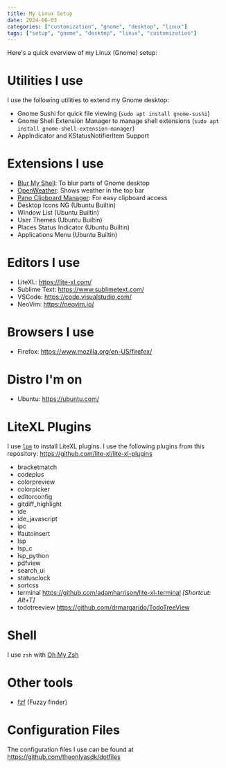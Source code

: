 ```yaml
---
title: My Linux Setup
date: 2024-06-03
categories: ["customization", "gnome", "desktop", "linux"]
tags: ["setup", "gnome", "desktop", "linux", "customization"]
---
```


Here's a quick overview of my Linux (Gnome) setup:

# Utilities I use
I use the following utilities to extend my Gnome desktop:
- Gnome Sushi for quick file viewing (`sudo apt install gnome-sushi`)
- Gnome Shell Extension Manager to manage shell extensions (`sudo apt install gnome-shell-extension-manager`)
- AppIndicator and KStatusNotifierItem Support

# Extensions I use
- [Blur My Shell](https://extensions.gnome.org/extension/3193/blur-my-shell/): To blur parts of Gnome desktop
- [OpenWeather](https://extensions.gnome.org/extension/750/openweather/): Shows weather in the top bar
- [Pano Clipboard Manager](https://extensions.gnome.org/extension/5278/pano/): For easy clipboard access
- Desktop Icons NG (Ubuntu Builtin)
- Window List (Ubuntu Builtin)
- User Themes (Ubuntu Builtin)
- Places Status Indicator (Ubuntu Builtin)
- Applications Menu (Ubuntu Builtin)

# Editors I use
- LiteXL: <https://lite-xl.com/>
- Sublime Text: <https://www.sublimetext.com/>
- VSCode: <https://code.visualstudio.com/>
- NeoVim: <https://neovim.io/>

# Browsers I use
- Firefox: <https://www.mozilla.org/en-US/firefox/>

# Distro I'm on
- Ubuntu: <https://ubuntu.com/>

# LiteXL Plugins
I use [`lpm`](https://github.com/lite-xl/lite-xl-plugin-manager) to install LiteXL plugins.
I use the following plugins from this repository: <https://github.com/lite-xl/lite-xl-plugins>
- bracketmatch
- codeplus
- colorpreview
- colorpicker
- editorconfig
- gitdiff_highlight
- ide
- ide_javascript
- ipc
- lfautoinsert
- lsp
- lsp_c
- lsp_python
- pdfview
- search_ui
- statusclock
- sortcss
- terminal <https://github.com/adamharrison/lite-xl-terminal> _[Shortcut: Alt+T]_
- todotreeview <https://github.com/drmargarido/TodoTreeView>

# Shell
I use `zsh` with [Oh My Zsh](https://ohmyz.sh/)

# Other tools
- [fzf](https://github.com/junegunn/fzf) (Fuzzy finder)

# Configuration Files
The configuration files I use can be found at <https://github.com/theonlyasdk/dotfiles>